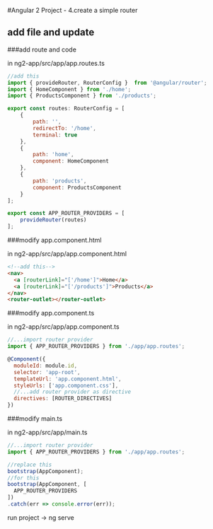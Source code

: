 #Angular 2 Project - 4.create a simple router
## add file and update
###add route and code

in ng2-app/src/app/app.routes.ts

```javascript
//add this
import { provideRouter, RouterConfig }  from '@angular/router';
import { HomeComponent } from './home';
import { ProductsComponent } from './products';

export const routes: RouterConfig = [
    {
        path: '',
        redirectTo: '/home',
        terminal: true
    },
    {
        path: 'home',
        component: HomeComponent
    },
    {
        path: 'products',
        component: ProductsComponent
    }
];

export const APP_ROUTER_PROVIDERS = [
    provideRouter(routes)
];
```

###modify app.component.html

in ng2-app/src/app/app.component.html
```html
<!--add this-->
<nav>
  <a [routerLink]="['/home']">Home</a>
  <a [routerLink]="['/products']">Products</a>
</nav>
<router-outlet></router-outlet>
```

###modify app.component.ts

in ng2-app/src/app/app.component.ts

```javascript
//...import router provider
import { APP_ROUTER_PROVIDERS } from './app/app.routes';

@Component({
  moduleId: module.id,
  selector: 'app-root',
  templateUrl: 'app.component.html',
  styleUrls: ['app.component.css'],
  //...add router provider as directive
  directives: [ROUTER_DIRECTIVES]
})
```

###modify main.ts

in ng2-app/src/app/main.ts

```javascript
//...import router provider
import { APP_ROUTER_PROVIDERS } from './app/app.routes';

//replace this
bootstrap(AppComponent);
//for this
bootstrap(AppComponent, [
  APP_ROUTER_PROVIDERS
])
.catch(err => console.error(err));
```


run project -> ng serve